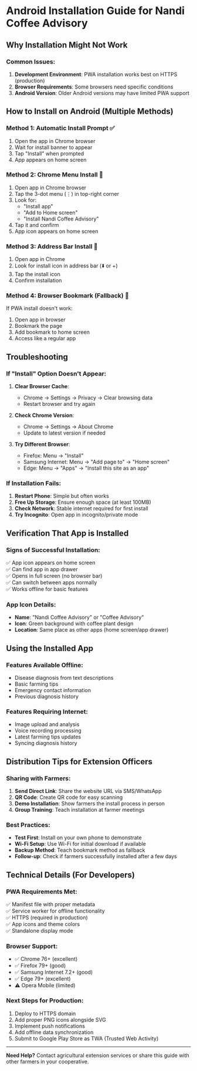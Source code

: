 # Android Installation Guide for Nandi Coffee Advisory

## Why Installation Might Not Work

### Common Issues:
1. **Development Environment**: PWA installation works best on HTTPS (production)
2. **Browser Requirements**: Some browsers need specific conditions
3. **Android Version**: Older Android versions may have limited PWA support

## How to Install on Android (Multiple Methods)

### Method 1: Automatic Install Prompt ✅
1. Open the app in Chrome browser
2. Wait for install banner to appear
3. Tap "Install" when prompted
4. App appears on home screen

### Method 2: Chrome Menu Install 🔧
1. Open app in Chrome browser
2. Tap the 3-dot menu (⋮) in top-right corner
3. Look for:
   - "Install app" 
   - "Add to Home screen"
   - "Install Nandi Coffee Advisory"
4. Tap it and confirm
5. App icon appears on home screen

### Method 3: Address Bar Install 📱
1. Open app in Chrome
2. Look for install icon in address bar (⬇️ or +)
3. Tap the install icon
4. Confirm installation

### Method 4: Browser Bookmark (Fallback) 📌
If PWA install doesn't work:
1. Open app in browser
2. Bookmark the page
3. Add bookmark to home screen
4. Access like a regular app

## Troubleshooting

### If "Install" Option Doesn't Appear:
1. **Clear Browser Cache**:
   - Chrome → Settings → Privacy → Clear browsing data
   - Restart browser and try again

2. **Check Chrome Version**:
   - Chrome → Settings → About Chrome
   - Update to latest version if needed

3. **Try Different Browser**:
   - Firefox: Menu → "Install"
   - Samsung Internet: Menu → "Add page to" → "Home screen"
   - Edge: Menu → "Apps" → "Install this site as an app"

### If Installation Fails:
1. **Restart Phone**: Simple but often works
2. **Free Up Storage**: Ensure enough space (at least 100MB)
3. **Check Network**: Stable internet required for first install
4. **Try Incognito**: Open app in incognito/private mode

## Verification That App is Installed

### Signs of Successful Installation:
✅ App icon appears on home screen  
✅ Can find app in app drawer  
✅ Opens in full screen (no browser bar)  
✅ Can switch between apps normally  
✅ Works offline for basic features  

### App Icon Details:
- **Name**: "Nandi Coffee Advisory" or "Coffee Advisory"
- **Icon**: Green background with coffee plant design
- **Location**: Same place as other apps (home screen/app drawer)

## Using the Installed App

### Features Available Offline:
- Disease diagnosis from text descriptions
- Basic farming tips
- Emergency contact information
- Previous diagnosis history

### Features Requiring Internet:
- Image upload and analysis
- Voice recording processing
- Latest farming tips updates
- Syncing diagnosis history

## Distribution Tips for Extension Officers

### Sharing with Farmers:
1. **Send Direct Link**: Share the website URL via SMS/WhatsApp
2. **QR Code**: Create QR code for easy scanning
3. **Demo Installation**: Show farmers the install process in person
4. **Group Training**: Teach installation at farmer meetings

### Best Practices:
- **Test First**: Install on your own phone to demonstrate
- **Wi-Fi Setup**: Use Wi-Fi for initial download if available
- **Backup Method**: Teach bookmark method as fallback
- **Follow-up**: Check if farmers successfully installed after a few days

## Technical Details (For Developers)

### PWA Requirements Met:
✅ Manifest file with proper metadata  
✅ Service worker for offline functionality  
✅ HTTPS (required in production)  
✅ App icons and theme colors  
✅ Standalone display mode  

### Browser Support:
- ✅ Chrome 76+ (excellent)
- ✅ Firefox 79+ (good)
- ✅ Samsung Internet 7.2+ (good)
- ✅ Edge 79+ (excellent)
- ⚠️ Opera Mobile (limited)

### Next Steps for Production:
1. Deploy to HTTPS domain
2. Add proper PNG icons alongside SVG
3. Implement push notifications
4. Add offline data synchronization
5. Submit to Google Play Store as TWA (Trusted Web Activity)

---

**Need Help?** Contact agricultural extension services or share this guide with other farmers in your cooperative.